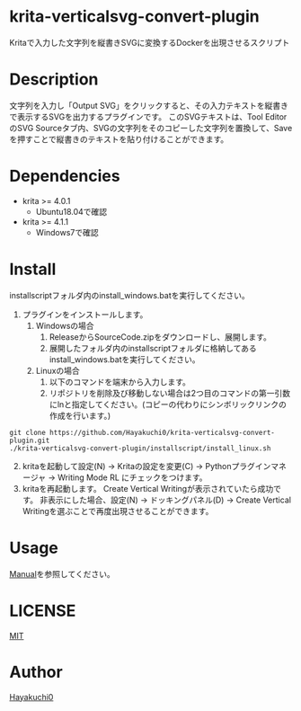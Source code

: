 # krita-verticalsvg-convert-plugin

Kritaで入力した文字列を縦書きSVGに変換するDockerを出現させるスクリプト

# Description

文字列を入力し「Output SVG」をクリックすると、その入力テキストを縦書きで表示するSVGを出力するプラグインです。
このSVGテキストは、Tool EditorのSVG Sourceタブ内、SVGの文字列をそのコピーした文字列を置換して、Saveを押すことで縦書きのテキストを貼り付けることができます。


# Dependencies

* krita >= 4.0.1
	* Ubuntu18.04で確認
* krita >= 4.1.1
	* Windows7で確認

# Install


installscriptフォルダ内のinstall_windows.batを実行してください。


1. プラグインをインストールします。
	1. Windowsの場合
		1. ReleaseからSourceCode.zipをダウンロードし、展開します。
		2. 展開したフォルダ内のinstallscriptフォルダに格納してあるinstall_windows.batを実行してください。
	2. Linuxの場合
		1. 以下のコマンドを端末から入力します。
		2. リポジトリを削除及び移動しない場合は2つ目のコマンドの第一引数にlnと指定してください。\(コピーの代わりにシンボリックリンクの作成を行います。\)
```
git clone https://github.com/Hayakuchi0/krita-verticalsvg-convert-plugin.git
./krita-verticalsvg-convert-plugin/installscript/install_linux.sh
```

2. kritaを起動して設定\(N\) → Kritaの設定を変更\(C\) → Pythonプラグインマネージャ → Writing Mode RL にチェックをつけます。
3. kritaを再起動します。
Create Vertical Writingが表示されていたら成功です。
非表示にした場合、設定\(N\) → ドッキングパネル\(D\) → Create Vertical Writingを選ぶことで再度出現させることができます。


# Usage

[Manual](https://hayakuchi0.github.io/krita-verticalsvg-convert-plugin/writing_mode_rl/Manual.html
)を参照してください。

# LICENSE

[MIT](https://github.com/Hayakuchi0/krita-verticalsvg-convert-plugin/blob/master/LICENSE)

# Author

[Hayakuchi0](https://github.com/Hayakuchi0)

